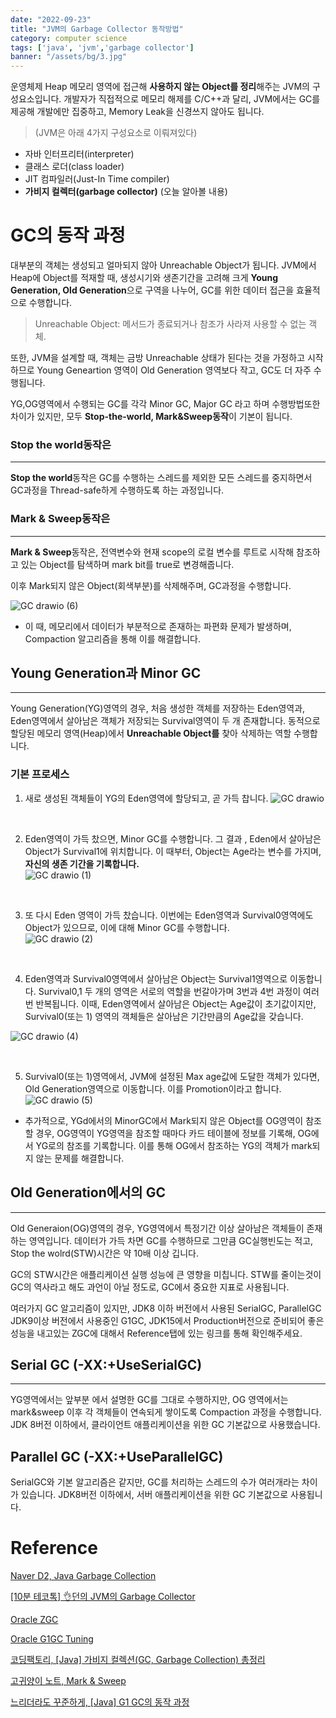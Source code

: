 ```yaml
---
date: "2022-09-23"
title: "JVM의 Garbage Collector 동작방법"
category: computer science
tags: ['java', 'jvm','garbage collector']
banner: "/assets/bg/3.jpg"
---
```


운영체제 Heap 메모리 영역에 접근해 **사용하지 않는 Object를 정리**해주는 JVM의 구성요소입니다. 개발자가 직접적으로 메모리 해제를 C/C++과 달리, JVM에서는 GC를 제공해 개발에만 집중하고, Memory Leak을 신경쓰지 않아도 됩니다. 

> (JVM은 아래 4가지 구성요소로 이뤄져있다)
* 자바 인터프리터(interpreter)  
* 클래스 로더(class loader)  
* JIT 컴파일러(Just-In Time compiler)  
* **가비지 컬렉터(garbage collector)**  (오늘 알아볼 내용)



# GC의 동작 과정 

대부분의 객체는 생성되고 얼마되지 않아 Unreachable Object가 됩니다. JVM에서 Heap에 Object를 적재할 때, 생성시기와 생존기간을 고려해 크게 **Young Generation, Old Generation**으로 구역을 나누어, GC를 위한 데이터 접근을 효율적으로 수행합니다.

> Unreachable Object: 메서드가 종료되거나 참조가 사라져 사용할 수 없는 객체.

 또한, JVM을 설계할 때, 객체는 금방 Unreachable 상태가 된다는 것을 가정하고 시작하므로 Young Geneartion 영역이 Old Generation 영역보다 작고, GC도 더 자주 수행됩니다. 

YG,OG영역에서 수행되는 GC를 각각 Minor GC, Major GC 라고 하며 수행방법또한 차이가 있지만, 모두 **Stop-the-world, Mark&Sweep동작**이 기본이 됩니다.

### **Stop the world**동작은
---
**Stop the world**동작은 GC를 수행하는 스레드를 제외한 모든 스레드를 중지하면서 GC과정을 Thread-safe하게 수행하도록 하는 과정입니다.

### **Mark & Sweep**동작은 
---
**Mark & Sweep**동작은, 전역변수와 현재 scope의 로컬 변수를 루트로 시작해 참조하고 있는 Object를 탐색하며 mark bit를 true로 변경해줍니다.

이후 Mark되지 않은 Object(회색부분)를 삭제해주며, GC과정을 수행합니다.  

![GC drawio (6)](https://user-images.githubusercontent.com/30853787/192480693-1eaf6928-40bb-43e1-8d12-a7159829dd2e.png)


* 이 때, 메모리에서 데이터가 부분적으로 존재하는 파편화 문제가 발생하며, Compaction 알고리즘을 통해 이를 해결합니다. 

 

 

## Young Generation과 Minor GC
---

Young Generation(YG)영역의 경우, 처음 생성한 객체를 저장하는 Eden영역과, Eden영역에서 살아남은 객체가 저장되는 Survival영역이 두 개 존재합니다. 
동적으로 할당된 메모리 영역(Heap)에서 **Unreachable Object를** 찾아 삭제하는 역할 수행합니다.


### 기본 프로세스

1. 새로 생성된 객체들이 YG의 Eden영역에 할당되고, 곧 가득 찹니다.
![GC drawio](https://user-images.githubusercontent.com/30853787/192445234-d42612cd-6d71-4b67-bb1b-85ae5ef0c53b.png)
<br>

2. Eden영역이 가득 찼으면, Minor GC를 수행합니다. 그 결과 , Eden에서 살아남은 Object가 Survival1에 위치합니다. 이 때부터, Object는 Age라는 변수를 가지며, **자신의 생존 기간을 기록합니다.**  
![GC drawio (1)](https://user-images.githubusercontent.com/30853787/192445223-b080df35-f96d-41f3-8a7b-37b9e245949f.png)
<br>

3. 또 다시 Eden 영역이 가득 찼습니다. 이번에는 Eden영역과 Survival0영역에도 Object가 있으므로, 이에 대해 Minor GC를 수행합니다.  
![GC drawio (2)](https://user-images.githubusercontent.com/30853787/192445232-b81745cd-bdaf-40a6-b405-37715a2b69db.png)
<br>

4. Eden영역과 Survival0영역에서 살아남은 Object는 Survival1영역으로 이동합니다. 
Survival0,1 두 개의 영역은 서로의 역할을 번갈아가며 3번과 4번 과정이 여러번 반복됩니다. 이때, Eden영역에서 살아남은 Object는 Age값이 초기값이지만, Survival0(또는 1) 영역의 객체들은 살아남은 기간만큼의 Age값을 갖습니다.  

![GC drawio (4)](https://user-images.githubusercontent.com/30853787/192446180-d9496029-1f76-4dd2-95a0-82143bde39fe.png)

<!-- ![GC drawio (3)](https://user-images.githubusercontent.com/30853787/192445233-4de84416-ccba-45e6-9cab-0264da936c57.png) -->

<br>

5. Survival0(또는 1)영역에서, JVM에 설정된 Max age값에 도달한 객체가 있다면, Old Generation영역으로 이동합니다. 이를 Promotion이라고 합니다.
![GC drawio (5)](https://user-images.githubusercontent.com/30853787/192446711-9e79557e-c7b1-4fc0-a920-674e26812e44.png)


* 추가적으로, YGd에서의 MinorGC에서 Mark되지 않은 Object를 OG영역이 참조할 경우, OG영역이 YG영역을 참조할 때마다 카드 테이블에 정보를 기록해, OG에서 YG로의 참조를 기록합니다. 이를 통해 OG에서 참조하는 YG의 객체가 mark되지 않는 문제를 해결합니다.
## Old Generation에서의 GC
---

Old Generaion(OG)영역의 경우, YG영역에서 특정기간 이상 살아남은 객체들이 존재하는 영역입니다. 데이터가 가득 차면 GC를 수행하므로 그만큼 GC실행빈도는 적고, Stop the wolrd(STW)시간은 약 10배 이상 깁니다.

GC의 STW시간은 애플리케이션 실행 성능에 큰 영향을 미칩니다. STW를 줄이는것이 GC의 역사라고 해도 과언이 아닐 정도로, GC에서 중요한 지표로 사용됩니다.

여러가지 GC 알고리즘이 있지만, JDK8 이하 버전에서 사용된 SerialGC, ParallelGC JDK9이상 버전에서 사용중인 G1GC, JDK15에서 Production버전으로 준비되어 좋은 성능을 내고있는 ZGC에 대해서 Reference탭에 있는 링크를 통해 확인해주세요.


## Serial GC (-XX:+UseSerialGC)
---
YG영역에서는 앞부분 에서 설명한 GC를 그대로 수행하지만, OG 영역에서는 mark&sweep 이후 각 객체들이 연속되게 쌓이도록 Compaction 과정을 수행합니다. JDK 8버전 이하에서, 클라이언트 애플리케이션을 위한 GC 기본값으로 사용했습니다.


## Parallel GC (-XX:+UseParallelGC)
SerialGC와 기본 알고리즘은 같지만, GC를 처리하는 스레드의 수가 여러개라는 차이가 있습니다. JDK8버전 이하에서, 서버 애플리케이션을 위한 GC 기본값으로 사용됩니다. 



# Reference
[Naver D2,  Java Garbage Collection](https://d2.naver.com/helloworld/1329)

[[10분 테코톡] 👌던의 JVM의 Garbage Collector](https://www.youtube.com/watch?v=vZRmCbl871I&list=PLgXGHBqgT2TvpJ_p9L_yZKPifgdBOzdVH&index=219)

[Oracle ZGC](https://docs.oracle.com/en/java/javase/11/gctuning/z-garbage-collector1.html#GUID-A5A42691-095E-47BA-B6DC-FB4E5FAA43D0)

[Oracle G1GC Tuning](https://docs.oracle.com/en/java/javase/11/gctuning/garbage-first-garbage-collector-tuning.html#GUID-90E30ACA-8040-432E-B3A0-1E0440AB556A)

[코딩팩토리, [Java] 가비지 컬렉션(GC, Garbage Collection) 총정리](https://coding-factory.tistory.com/829) 

[고귀양이 노트, Mark & Sweep](https://nobilitycat.tistory.com/entry/Mark-and-Sweep)

[느리더라도 꾸준하게, [Java] G1 GC의 동작 과정](https://steady-coding.tistory.com/590)


